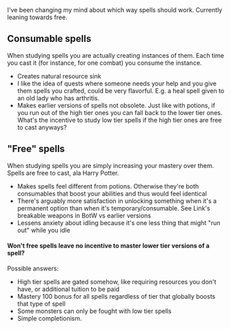 I've been changing my mind about which way spells should work. Currently leaning towards free.

## Consumable spells
When studying spells you are actually creating instances of them. Each time you cast it (for instance, for one combat) you consume the instance.
* Creates natural resource sink
* I like the idea of quests where someone needs your help and you give them spells you crafted, could be very flavorful. E.g. a heal spell given to an old lady who has arthritis.
* Makes earlier versions of spells not obsolete. Just like with potions, if you run out of the high tier ones you can fall back to the lower tier ones. What's the incentive to study low tier spells if the high tier ones are free to cast anyways?

## "Free" spells
When studying spells you are simply increasing your mastery over them. Spells are free to cast, ala Harry Potter.
* Makes spells feel different from potions. Otherwise they're both consumables that boost your abilities and thus would feel identical
* There's arguably more satisfaction in unlocking something when it's a permanent option than when it's temporary/consumable. See Link's breakable weapons in BotW vs earlier versions
* Lessens anxiety about idling because it's one less thing that might "run out" while you idle 
#### Won't free spells leave no incentive to master lower tier versions of a spell?
Possible answers:
* High tier spells are gated somehow, like requiring resources you don't have, or additional tuition to be paid
* Mastery 100 bonus for all spells regardless of tier that globally boosts that type of spell
* Some monsters can only be fought with low tier spells
* Simple completionism.
